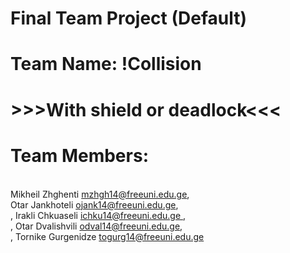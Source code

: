 # Final Team Project (Default)

# Team Name: !Collision

 # >>>With shield or deadlock<<<

<h1>Team Members:</h1> <br>
Mikheil Zhghenti <a href="mzhgh14@freeuni.edu.ge">mzhgh14@freeuni.edu.ge</a>,  <br>
Otar Jankhoteli <a href="ojank14@freeuni.edu.ge">ojank14@freeuni.edu.ge</a>,  <br>, 
Irakli Chkuaseli <a href="ichku14@freeuni.edu.ge ">ichku14@freeuni.edu.ge </a>,  <br>, 
Otar Dvalishvili <a href="odval14@freeuni.edu.ge">odval14@freeuni.edu.ge</a>,  <br>, 
Tornike Gurgenidze <a href="togurg14@freeuni.edu.ge">togurg14@freeuni.edu.ge</a>  <br>
